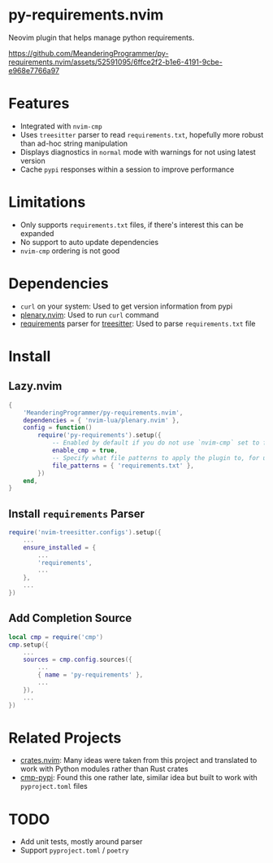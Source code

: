 # py-requirements.nvim

Neovim plugin that helps manage python requirements.

https://github.com/MeanderingProgrammer/py-requirements.nvim/assets/52591095/6ffce2f2-b1e6-4191-9cbe-e968e7766a97

# Features

- Integrated with `nvim-cmp`
- Uses `treesitter` parser to read `requirements.txt`, hopefully more robust than
  ad-hoc string manipulation
- Displays diagnostics in `normal` mode with warnings for not using latest version
- Cache `pypi` responses within a session to improve performance

# Limitations

- Only supports `requirements.txt` files, if there's interest this can be expanded
- No support to auto update dependencies
- `nvim-cmp` ordering is not good

# Dependencies

- `curl` on your system: Used to get version information from pypi
- [plenary.nvim](https://github.com/nvim-lua/plenary.nvim): Used to run `curl` command
- [requirements](https://github.com/ObserverOfTime/tree-sitter-requirements) parser for
  [treesitter](https://github.com/nvim-treesitter/nvim-treesitter/tree/master): Used to
  parse `requirements.txt` file

# Install

## Lazy.nvim

```lua
{
    'MeanderingProgrammer/py-requirements.nvim',
    dependencies = { 'nvim-lua/plenary.nvim' },
    config = function()
        require('py-requirements').setup({
            -- Enabled by default if you do not use `nvim-cmp` set to false
            enable_cmp = true,
            -- Specify what file patterns to apply the plugin to, for use with for example pip-tools.
            file_patterns = { 'requirements.txt' },
        })
    end,
}
```

## Install `requirements` Parser

```lua
require('nvim-treesitter.configs').setup({
    ...
    ensure_installed = {
        ...
        'requirements',
        ...
    },
    ...
})
```

## Add Completion Source

```lua
local cmp = require('cmp')
cmp.setup({
    ...
    sources = cmp.config.sources({
        ...
        { name = 'py-requirements' },
        ...
    }),
    ...
})
```

# Related Projects

- [crates.nvim](https://github.com/Saecki/crates.nvim): Many ideas were taken from this
  project and translated to work with Python modules rather than Rust crates
- [cmp-pypi](https://github.com/vrslev/cmp-pypi): Found this one rather late, similar
  idea but built to work with `pyproject.toml` files

# TODO

- Add unit tests, mostly around parser
- Support `pyproject.toml` / `poetry`
